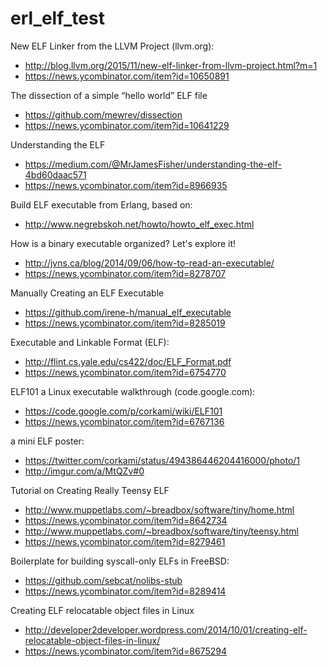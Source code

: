 erl_elf_test
============

New ELF Linker from the LLVM Project (llvm.org):
- http://blog.llvm.org/2015/11/new-elf-linker-from-llvm-project.html?m=1
- https://news.ycombinator.com/item?id=10650891


The dissection of a simple “hello world” ELF file
- https://github.com/mewrev/dissection
- https://news.ycombinator.com/item?id=10641229

Understanding the ELF
- https://medium.com/@MrJamesFisher/understanding-the-elf-4bd60daac571
- https://news.ycombinator.com/item?id=8966935

Build ELF executable from Erlang, based on:
- http://www.negrebskoh.net/howto/howto_elf_exec.html

How is a binary executable organized? Let's explore it!
- http://jvns.ca/blog/2014/09/06/how-to-read-an-executable/
- https://news.ycombinator.com/item?id=8278707

Manually Creating an ELF Executable
- https://github.com/irene-h/manual_elf_executable
- https://news.ycombinator.com/item?id=8285019

Executable and Linkable Format (ELF):
- http://flint.cs.yale.edu/cs422/doc/ELF_Format.pdf
- https://news.ycombinator.com/item?id=6754770

ELF101 a Linux executable walkthrough (code.google.com):
- https://code.google.com/p/corkami/wiki/ELF101
- https://news.ycombinator.com/item?id=6767136

a mini ELF poster:
- https://twitter.com/corkami/status/494386446204416000/photo/1
- http://imgur.com/a/MtQZv#0

Tutorial on Creating Really Teensy ELF
- http://www.muppetlabs.com/~breadbox/software/tiny/home.html
- https://news.ycombinator.com/item?id=8642734
- http://www.muppetlabs.com/~breadbox/software/tiny/teensy.html
- https://news.ycombinator.com/item?id=8279461

Boilerplate for building syscall-only ELFs in FreeBSD:
- https://github.com/sebcat/nolibs-stub
- https://news.ycombinator.com/item?id=8289414

Creating ELF relocatable object files in Linux
- http://developer2developer.wordpress.com/2014/10/01/creating-elf-relocatable-object-files-in-linux/
- https://news.ycombinator.com/item?id=8675294






